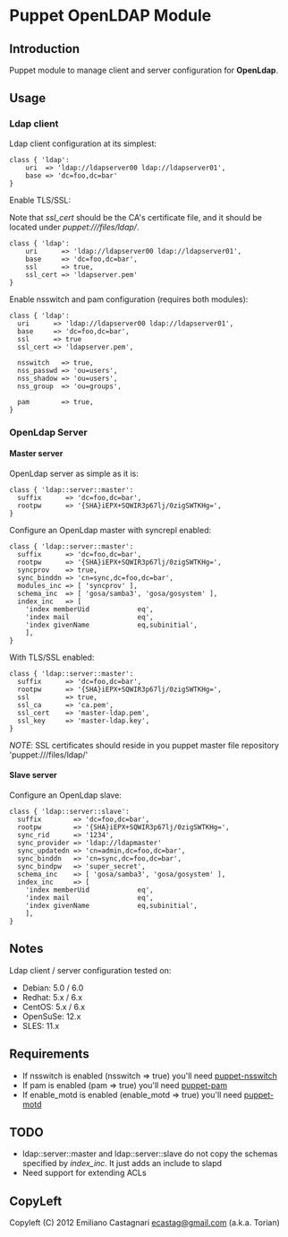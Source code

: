 Puppet OpenLDAP Module
======================

Introduction
------------

Puppet module to manage client and server configuration for
**OpenLdap**.

## Usage ##

### Ldap client ###

Ldap client configuration at its simplest:


    class { 'ldap':
    	uri  => 'ldap://ldapserver00 ldap://ldapserver01',
    	base => 'dc=foo,dc=bar'
    }


Enable TLS/SSL:

Note that *ssl_cert* should be the CA's certificate file, and
it should be located under *puppet:///files/ldap/*.

    class { 'ldap':
    	uri      => 'ldap://ldapserver00 ldap://ldapserver01',
    	base     => 'dc=foo,dc=bar',
    	ssl      => true,
    	ssl_cert => 'ldapserver.pem'
    }

Enable nsswitch and pam configuration (requires both modules):

    class { 'ldap':
      uri      => 'ldap://ldapserver00 ldap://ldapserver01',
      base     => 'dc=foo,dc=bar',
      ssl      => true
      ssl_cert => 'ldapserver.pem',

      nsswitch   => true,
      nss_passwd => 'ou=users',
      nss_shadow => 'ou=users',
      nss_group  => 'ou=groups',

      pam        => true,
    }

### OpenLdap Server ###

#### Master server ####

OpenLdap server as simple as it is:

    class { 'ldap::server::master':
      suffix      => 'dc=foo,dc=bar',
      rootpw      => '{SHA}iEPX+SQWIR3p67lj/0zigSWTKHg=',
    }

Configure an OpenLdap master with syncrepl enabled:

    class { 'ldap::server::master':
      suffix      => 'dc=foo,dc=bar',
      rootpw      => '{SHA}iEPX+SQWIR3p67lj/0zigSWTKHg=',
      syncprov    => true,
      sync_binddn => 'cn=sync,dc=foo,dc=bar',
      modules_inc => [ 'syncprov' ],
      schema_inc  => [ 'gosa/samba3', 'gosa/gosystem' ],
      index_inc   => [
        'index memberUid            eq',
        'index mail                 eq',
        'index givenName            eq,subinitial',
        ],
    }

With TLS/SSL enabled:

    class { 'ldap::server::master':
      suffix      => 'dc=foo,dc=bar',
      rootpw      => '{SHA}iEPX+SQWIR3p67lj/0zigSWTKHg=',
      ssl         => true,
      ssl_ca      => 'ca.pem',
      ssl_cert    => 'master-ldap.pem',
      ssl_key     => 'master-ldap.key',
    }

*NOTE*: SSL certificates should reside in you puppet master
file repository 'puppet:///files/ldap/'

#### Slave server ####

Configure an OpenLdap slave:

    class { 'ldap::server::slave':
      suffix        => 'dc=foo,dc=bar',
      rootpw        => '{SHA}iEPX+SQWIR3p67lj/0zigSWTKHg=',
      sync_rid      => '1234',
      sync_provider => 'ldap://ldapmaster'
      sync_updatedn => 'cn=admin,dc=foo,dc=bar',
      sync_binddn   => 'cn=sync,dc=foo,dc=bar',
      sync_bindpw   => 'super_secret',
      schema_inc    => [ 'gosa/samba3', 'gosa/gosystem' ],
      index_inc     => [
        'index memberUid            eq',
        'index mail                 eq',
        'index givenName            eq,subinitial',
        ],
    }

Notes
-----

Ldap client / server configuration tested on:

 * Debian:   5.0   / 6.0
 * Redhat:   5.x   / 6.x
 * CentOS:   5.x   / 6.x
 * OpenSuSe: 12.x
 * SLES:     11.x

Requirements
------------

 * If nsswitch is enabled (nsswitch => true) you'll need
   [puppet-nsswitch](https://github.com/torian/puppet-nsswitch.git)
 * If pam is enabled (pam => true) you'll need
   [puppet-pam](https://github.com/torian/puppet-pam.git)
 * If enable_motd is enabled (enable_motd => true) you'll need
   [puppet-motd](https://github.com/torian/puppet-motd.git)

TODO
----

 * ldap::server::master and ldap::server::slave do not copy
   the schemas specified by *index_inc*. It just adds an include to slapd
 * Need support for extending ACLs

CopyLeft
---------

Copyleft (C) 2012 Emiliano Castagnari <ecastag@gmail.com> (a.k.a. Torian)

